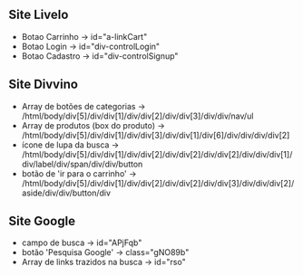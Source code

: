 ## Site Livelo

- Botao Carrinho -> id="a-linkCart"
- Botao Login -> id="div-controlLogin"
- Botao Cadastro -> id="div-controlSignup"

## Site Divvino

- Array de botões de categorias -> /html/body/div[5]/div/div[1]/div/div[2]/div/div[3]/div/div/nav/ul
- Array de produtos (box  do produto) -> /html/body/div[5]/div/div[1]/div/div[3]/div/div[1]/div[6]/div/div/div/div[2]
- ícone de lupa da busca -> /html/body/div[5]/div/div[1]/div/div[2]/div/div[2]/div/div[2]/div/div/div[1]/div/label/div/span/div/div/button
- botão de 'ir para o carrinho' -> /html/body/div[5]/div/div[1]/div/div[2]/div/div[2]/div/div[3]/div/div/div[2]/aside/div/div/button/div

## Site Google

- campo de busca -> id="APjFqb"
- botão 'Pesquisa Google' -> class="gNO89b"
- Array de links trazidos na busca -> id="rso"